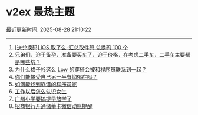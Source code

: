 # v2ex 最热主题

最近更新时间: 2025-08-28 21:10:22

--- 
1. [[送兑换码] iOS 取了么-汇总取件码 兑换码 100 个](https://www.v2ex.com/t/1155407) 
2. [兄弟们，迫于备孕，准备要买车了，迫于价格，在考虑二手车，二手车主要都是哪些坑？](https://www.v2ex.com/t/1155415) 
3. [为什么格子衫这么 Low 的穿搭会被和程序员联系到一起？](https://www.v2ex.com/t/1155425) 
4. [你们能接受自己另一半有抑郁症吗？](https://www.v2ex.com/t/1155433) 
5. [如何能找到靠谱的程序员呢](https://www.v2ex.com/t/1155512) 
6. [工作以后怎么认识女生](https://www.v2ex.com/t/1155427) 
7. [广州小学要搞提早放学了](https://www.v2ex.com/t/1155438) 
8. [招商银行开通储蓄卡微信动账提醒](https://www.v2ex.com/t/1155499) 
